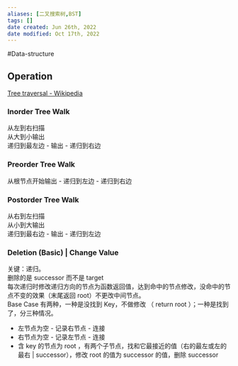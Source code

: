 ```yaml
---
aliases: [二叉搜索树,BST]
tags: []
date created: Jun 26th, 2022
date modified: Oct 17th, 2022
---
```

#Data-structure 

## Operation
[Tree traversal - Wikipedia](https://en.wikipedia.org/wiki/Tree_traversal)
### Inorder Tree Walk
从左到右扫描  
从大到小输出  
递归到最左边 - 输出 - 递归到右边

### Preorder Tree Walk
从根节点开始输出 - 递归到左边 - 递归到右边

### Postorder Tree Walk
从右到左扫描  
从小到大输出  
递归到最右边 - 输出 - 递归到左边

### Deletion (Basic) | Change Value
关键：递归。  
删除的是 successor 而不是 target  
每次递归时修改递归方向的节点为函数返回值，达到命中的节点修改，没命中的节点不变的效果（末尾返回 root）不更改中间节点。  
Base Case 有两种，一种是没找到 Key，不做修改 （ return root ）；一种是找到了，分三种情况。
- 左节点为空 - 记录右节点 - 连接
- 右节点为空 - 记录左节点 - 连接
- 含 key 的节点为 root ，有两个子节点，找和它最接近的值（右的最左或左的最右 | successor），修改 root 的值为 successor 的值，删除 successor
